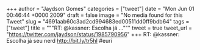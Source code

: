 
+++
author = "Jaydson Gomes"
categories = ["tweet"]
date = "Mon Jun 01 00:46:44 +0000 2009"
draft = false
image = "No media found for this Tweet"
slug = "4691aab60c3ad2cd994683ed00511dd0ff9bdb64"
tags = ["tweet"]
title = """RT: @kassner: Escolha já ..."""
tweet = true
tweet_url = "https://twitter.com/jaydson/status/1985790956"
+++
RT: @kassner: Escolha já seu nerd http://bit.ly/tr5hI #euri
